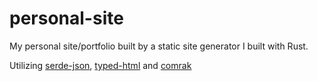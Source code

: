 # personal-site
My personal site/portfolio built by a static site generator I built with Rust.

Utilizing [serde-json](https://github.com/serde-rs/json), [typed-html](https://github.com/bodil/typed-html) and [comrak](https://github.com/kivikakk/comrak)
